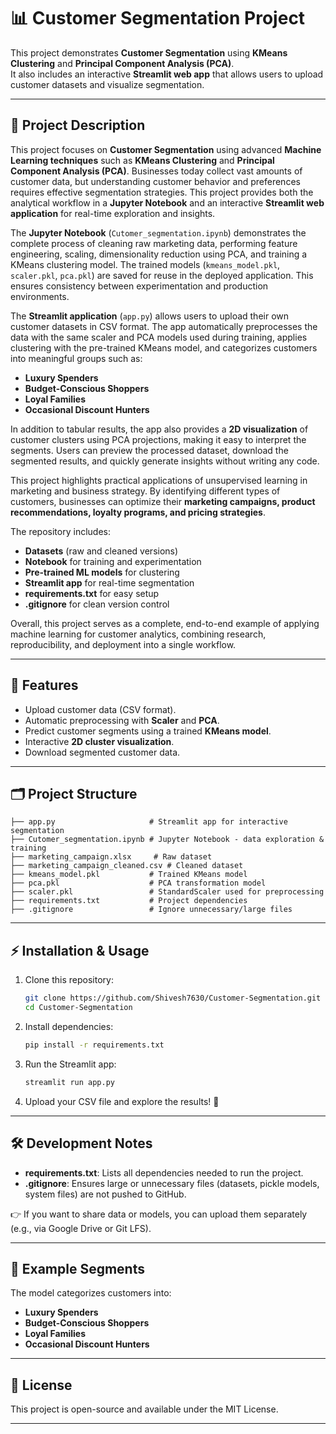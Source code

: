 # 📊 Customer Segmentation Project

This project demonstrates **Customer Segmentation** using **KMeans Clustering** and **Principal Component Analysis (PCA)**.  
It also includes an interactive **Streamlit web app** that allows users to upload customer datasets and visualize segmentation.

---

## 📖 Project Description  

This project focuses on **Customer Segmentation** using advanced **Machine Learning techniques** such as **KMeans Clustering** and **Principal Component Analysis (PCA)**. Businesses today collect vast amounts of customer data, but understanding customer behavior and preferences requires effective segmentation strategies. This project provides both the analytical workflow in a **Jupyter Notebook** and an interactive **Streamlit web application** for real-time exploration and insights.  

The **Jupyter Notebook** (`Cutomer_segmentation.ipynb`) demonstrates the complete process of cleaning raw marketing data, performing feature engineering, scaling, dimensionality reduction using PCA, and training a KMeans clustering model. The trained models (`kmeans_model.pkl`, `scaler.pkl`, `pca.pkl`) are saved for reuse in the deployed application. This ensures consistency between experimentation and production environments.  

The **Streamlit application** (`app.py`) allows users to upload their own customer datasets in CSV format. The app automatically preprocesses the data with the same scaler and PCA models used during training, applies clustering with the pre-trained KMeans model, and categorizes customers into meaningful groups such as:  

- **Luxury Spenders**  
- **Budget-Conscious Shoppers**  
- **Loyal Families**  
- **Occasional Discount Hunters**  

In addition to tabular results, the app also provides a **2D visualization** of customer clusters using PCA projections, making it easy to interpret the segments. Users can preview the processed dataset, download the segmented results, and quickly generate insights without writing any code.  

This project highlights practical applications of unsupervised learning in marketing and business strategy. By identifying different types of customers, businesses can optimize their **marketing campaigns, product recommendations, loyalty programs, and pricing strategies**.  

The repository includes:  
- **Datasets** (raw and cleaned versions)  
- **Notebook** for training and experimentation  
- **Pre-trained ML models** for clustering  
- **Streamlit app** for real-time segmentation  
- **requirements.txt** for easy setup  
- **.gitignore** for clean version control  

Overall, this project serves as a complete, end-to-end example of applying machine learning for customer analytics, combining research, reproducibility, and deployment into a single workflow.  

---

## 🚀 Features
- Upload customer data (CSV format).
- Automatic preprocessing with **Scaler** and **PCA**.
- Predict customer segments using a trained **KMeans model**.
- Interactive **2D cluster visualization**.
- Download segmented customer data.

---

## 🗂️ Project Structure
```
├── app.py                     # Streamlit app for interactive segmentation
├── Cutomer_segmentation.ipynb # Jupyter Notebook - data exploration & training
├── marketing_campaign.xlsx     # Raw dataset
├── marketing_campaign_cleaned.csv # Cleaned dataset
├── kmeans_model.pkl           # Trained KMeans model
├── pca.pkl                    # PCA transformation model
├── scaler.pkl                 # StandardScaler used for preprocessing
├── requirements.txt           # Project dependencies
├── .gitignore                 # Ignore unnecessary/large files
```

---

## ⚡ Installation & Usage
1. Clone this repository:
   ```bash
   git clone https://github.com/Shivesh7630/Customer-Segmentation.git
   cd Customer-Segmentation
   ```

2. Install dependencies:
   ```bash
   pip install -r requirements.txt
   ```

3. Run the Streamlit app:
   ```bash
   streamlit run app.py
   ```

4. Upload your CSV file and explore the results! 🎉

---

## 🛠️ Development Notes
- **requirements.txt**: Lists all dependencies needed to run the project.  
- **.gitignore**: Ensures large or unnecessary files (datasets, pickle models, system files) are not pushed to GitHub.  

👉 If you want to share data or models, you can upload them separately (e.g., via Google Drive or Git LFS).

---

## 📌 Example Segments
The model categorizes customers into:
- **Luxury Spenders**  
- **Budget-Conscious Shoppers**  
- **Loyal Families**  
- **Occasional Discount Hunters**

---

## 📝 License
This project is open-source and available under the MIT License.

---
